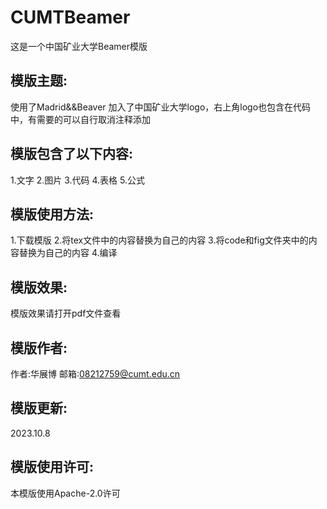 # CUMTBeamer
这是一个中国矿业大学Beamer模版
## 模版主题:
使用了Madrid&&Beaver
加入了中国矿业大学logo，右上角logo也包含在代码中，有需要的可以自行取消注释添加
## 模版包含了以下内容:
1.文字
2.图片
3.代码
4.表格
5.公式
## 模版使用方法:
1.下载模版
2.将tex文件中的内容替换为自己的内容
3.将code和fig文件夹中的内容替换为自己的内容
4.编译
## 模版效果:
模版效果请打开pdf文件查看
## 模版作者:
作者:华展博
邮箱:08212759@cumt.edu.cn
## 模版更新:
2023.10.8
## 模版使用许可:
本模版使用Apache-2.0许可
